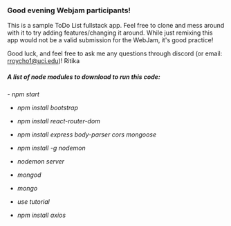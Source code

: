 <h3> <b>Good evening Webjam participants! </b> </h3>

This is a sample ToDo List fullstack app. Feel free to clone and mess around with it to try adding features/changing it around.
While just remixing this app would not be a valid submission for the WebJam, it's good practice!

Good luck, and feel free to ask me any questions through discord (or email: rroycho1@uci.edu)!
Ritika

<h5>

A list of node modules to download to run this code:

</h5>

<h6>
- npm start

- npm install bootstrap
- npm install react-router-dom
- npm install express body-parser cors mongoose
- npm install -g nodemon

- nodemon server

- mongod
- mongo
- use tutorial

- npm install axios

</h6>
